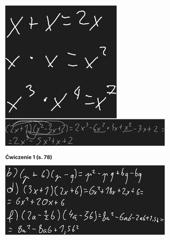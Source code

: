![](Załączniki/Pasted%20image%2020240119120100.png)
![](Załączniki/Pasted%20image%2020240119120459.png)

### Ćwiczenie 1 (s. 78)
![](Załączniki/Pasted%20image%2020240119122218.png)